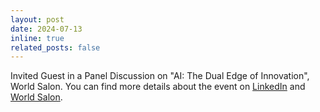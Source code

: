 ```yaml
---
layout: post
date: 2024-07-13
inline: true
related_posts: false
---
```


Invited Guest in a Panel Discussion on "AI: The Dual Edge of Innovation", World Salon.
You can find more details about the event on [LinkedIn](https://www.linkedin.com/feed/update/urn:li:activity:7223333894241075200/) and [World Salon](https://www.world-salon.com/insight-series-responsible-ai-use-in-the-workplace-panel-2).
